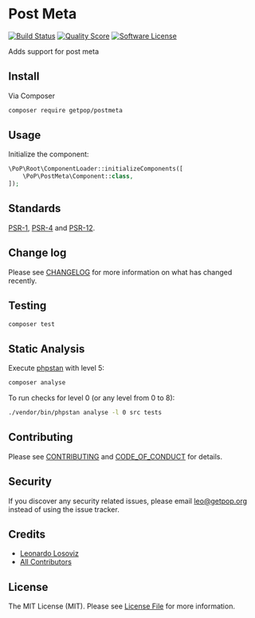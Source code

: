 # Post Meta

[![Build Status][ico-travis]][link-travis]
[![Quality Score][ico-code-quality]][link-code-quality]
[![Software License][ico-license]](LICENSE.md)

<!--
[![Latest Version on Packagist][ico-version]][link-packagist]
[![Coverage Status][ico-scrutinizer]][link-scrutinizer]
[![Total Downloads][ico-downloads]][link-downloads]
-->

Adds support for post meta

## Install

Via Composer

``` bash
composer require getpop/postmeta
```

## Usage

Initialize the component:

``` php
\PoP\Root\ComponentLoader::initializeComponents([
    \PoP\PostMeta\Component::class,
]);
```

## Standards

[PSR-1](https://www.php-fig.org/psr/psr-1), [PSR-4](https://www.php-fig.org/psr/psr-4) and [PSR-12](https://www.php-fig.org/psr/psr-12).

## Change log

Please see [CHANGELOG](CHANGELOG.md) for more information on what has changed recently.

## Testing

``` bash
composer test
```

## Static Analysis

Execute [phpstan](https://github.com/phpstan/phpstan) with level 5:

``` bash
composer analyse
```

To run checks for level 0 (or any level from 0 to 8):

``` bash
./vendor/bin/phpstan analyse -l 0 src tests
```

## Contributing

Please see [CONTRIBUTING](CONTRIBUTING.md) and [CODE_OF_CONDUCT](CODE_OF_CONDUCT.md) for details.

## Security

If you discover any security related issues, please email leo@getpop.org instead of using the issue tracker.

## Credits

- [Leonardo Losoviz][link-author]
- [All Contributors][link-contributors]

## License

The MIT License (MIT). Please see [License File](LICENSE.md) for more information.

[ico-version]: https://img.shields.io/packagist/v/getpop/postmeta.svg?style=flat-square
[ico-license]: https://img.shields.io/badge/license-MIT-brightgreen.svg?style=flat-square
[ico-travis]: https://img.shields.io/travis/getpop/postmeta/master.svg?style=flat-square
[ico-scrutinizer]: https://img.shields.io/scrutinizer/coverage/g/getpop/postmeta.svg?style=flat-square
[ico-code-quality]: https://img.shields.io/scrutinizer/g/getpop/postmeta.svg?style=flat-square
[ico-downloads]: https://img.shields.io/packagist/dt/getpop/postmeta.svg?style=flat-square

[link-packagist]: https://packagist.org/packages/getpop/postmeta
[link-travis]: https://travis-ci.org/getpop/postmeta
[link-scrutinizer]: https://scrutinizer-ci.com/g/getpop/postmeta/code-structure
[link-code-quality]: https://scrutinizer-ci.com/g/getpop/postmeta
[link-downloads]: https://packagist.org/packages/getpop/postmeta
[link-author]: https://github.com/leoloso
[link-contributors]: ../../contributors
